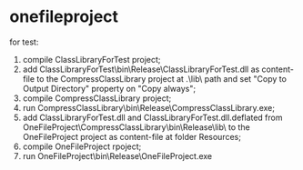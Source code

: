 # onefileproject
for test:
1. compile ClassLibraryForTest project;
2. add ClassLibraryForTest\bin\Release\ClassLibraryForTest.dll 
   as content-file to the CompressClassLibrary project at .\lib\ path
   and set "Copy to Output Directory" property on "Copy always";
3. compile CompressClassLibrary project;
4. run CompressClassLibrary\bin\Release\CompressClassLibrary.exe;
5. add ClassLibraryForTest.dll and ClassLibraryForTest.dll.deflated from 
   OneFileProject\CompressClassLibrary\bin\Release\lib\ to the OneFileProject project 
   as content-file at folder Resources;
6. compile OneFileProject rpoject;
7. run OneFileProject\bin\Release\OneFileProject.exe
